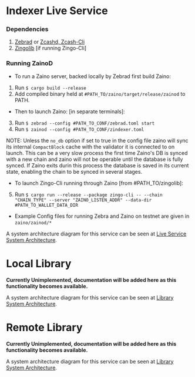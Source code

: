# Indexer Live Service
### Dependencies
1) [Zebrad](https://github.com/ZcashFoundation/zebra.git) or [Zcashd, Zcash-Cli](https://github.com/zcash/zcash.git)
2) [Zingolib](https://github.com/zingolabs/zingolib.git) [if running Zingo-Cli]

### Running ZainoD
- To run a Zaino server, backed locally by Zebrad first build Zaino:
1) Run `$ cargo build --release`
2) Add compiled binary held at `#PATH_TO/zaino/target/release/zainod` to PATH.

- Then to launch Zaino: [in separate terminals]:
3) Run `$ zebrad --config #PATH_TO_CONF/zebrad.toml start`
4) Run `$ zainod --config #PATH_TO_CONF/zindexer.toml`

NOTE: Unless the `no_db` option if set to true in the config file zaino will sync its internal `CompactBlock` cache with the validator it is connected to on launch. This can be a very slow process the first time Zaino's DB is synced with a new chain and zaino will not be operable until the database is fully synced. If Zaino exits durin this process the database is saved in its current state, enabling the chain to be synced in several stages.

- To launch Zingo-Cli running through Zaino [from #PATH_TO/zingolib]:
5) Run `$ cargo run --release --package zingo-cli -- --chain "CHAIN_TYPE" --server "ZAINO_LISTEN_ADDR" --data-dir #PATH_TO_WALLET_DATA_DIR`

- Example Config files for running Zebra and Zaino on testnet are given in `zaino/zainod/*`

A system architecture diagram for this service can be seen at [Live Service System Architecture](./live_system_architecture.pdf).


# Local Library
**Currently Unimplemented, documentation will be added here as this functionality becomes available.**

A system architecture diagram for this service can be seen at [Library System Architecture](./lib_system_architecture.pdf).


# Remote Library
**Currently Unimplemented, documentation will be added here as this functionality becomes available.**

A system architecture diagram for this service can be seen at [Library System Architecture](./lib_system_architecture.pdf).
